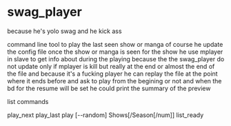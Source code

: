 swag_player
========

because he's yolo swag and he kick ass

command line tool to play the last seen show or manga
of course he update the config file once the show or manga is seen
for the show he use mplayer in slave to get info about during the playing
because the the swag_player do not update only if mplayer is kill but really 
at the end or almost the end of the file
and because it's a fucking player he can replay the file at the point
where it ends before and ask to play from the begining or not
and when the bd for the resume will be set he could print the summary
of the preview

list commands

play_next
play_last
play [--random] Shows[/Season[/num]]
list_ready